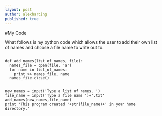 ```yaml
---
layout: post
author: alexharding
published: true
---
```







#My Code

What follows is my python code which allows the user to add their own list of names and choose a file name to write out to.

```

def add_names(list_of_names, file):
  names_file = open(file, 'a')
  for name in list_of_names:
    print >> names_file, name
  names_file.close()


new_names = input('Type a list of names. ')
file_name = input('Type a file name ')+'.txt'
add_names(new_names,file_name)
print 'This program created '+str(file_name)+' in your home directory.'

```

